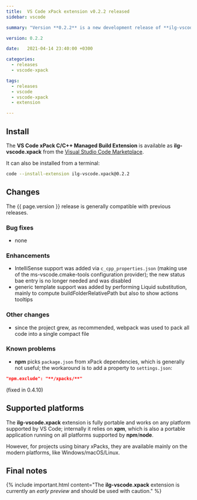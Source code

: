 ```yaml
---
title:  VS Code xPack extension v0.2.2 released
sidebar: vscode

summary: "Version **0.2.2** is a new development release of **ilg-vscode.xpack**; it adds IntelliSense support."

version: 0.2.2

date:   2021-04-14 23:40:00 +0300

categories:
  - releases
  - vscode-xpack

tags:
  - releases
  - vscode
  - vscode-xpack
  - extension

---
```


## Install

The **VS Code xPack C/C++ Managed Build Extension** is
available as **ilg-vscode.xpack** from the
[Visual Studio Code Marketplace](https://marketplace.visualstudio.com/items?itemName=ilg-vscode.xpack).

It can also be installed from a terminal:

```sh
code --install-extension ilg-vscode.xpack@0.2.2
```

## Changes

The {{ page.version }} release
is generally compatible with previous releases.

### Bug fixes

- none

### Enhancements

- IntelliSense support was added via `c_cpp_properties.json`
(making use of the ms-vscode.cmake-tools configuration provider);
the new status bae entry is no longer needed and was disabled
- generic template support was added by performing Liquid substitution,
mainly to compute buildFolderRelativePath but also to show actions tooltips

### Other changes

- since the project grew, as recommended, webpack was used to pack all code into a single compact file

### Known problems

- **npm** picks `package.json` from xPack dependencies, which is generally
  not useful; the workaround is to add a property to `settings.json`:

```json
"npm.exclude": "**/xpacks/**"
```

(fixed in 0.4.10)

## Supported platforms

The **ilg-vscode.xpack** extension is fully portable and works on any
platform supported by VS Code; internally it relies on **xpm**, which
is also a portable application running on all platforms supported
by **npm**/**node**.

However, for projects using binary xPacks, they are available mainly
on the modern platforms, like Windows/macOS/Linux.

## Final notes

{% include important.html content="The **ilg-vscode.xpack** extension
is currently an _early preview_ and should be used with caution." %}
